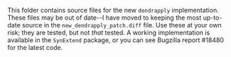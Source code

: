 This folder contains source files for the new `dendrapply` implementation. 
These files may be out of date--I have moved to keeping the most up-to-date source in the `new_dendrapply_patch.diff` file. 
Use these at your own risk; they are tested, but not *that* tested. A working implementation is available in the `SynExtend` 
package, or you can see Bugzilla report #18480 for the latest code.

